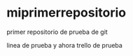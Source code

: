 # miprimerrepositorio
primer repositorio de prueba de git

linea de prueba
y ahora trello de prueba
